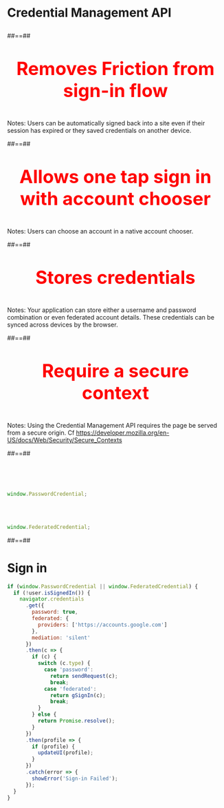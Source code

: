 <!-- .slide: data-background="black" class="full-center mariane" -->

<p style="font-size:2em;font-weight:bold">
Credential Management API
</p>

##==##

<!-- .slide: data-background="./assets/images/webauthn/ease.jpg" class="full-center" -->

<p style="color:red;font-size:3em; font-weight:bold; text-align:center">
Removes Friction from sign-in flow
</p>

Notes:
Users can be automatically signed back into a site even if their session has expired or they saved credentials on another device.

##==##

<!-- .slide: data-background="./assets/images/webauthn/tap.jpg" class="full-center" -->

<p style="color:red;font-size:3em; font-weight:bold; text-align:center">
Allows one tap sign in with account chooser 
</p>

Notes:
Users can choose an account in a native account chooser.

##==##

<!-- .slide: data-background="./assets/images/webauthn/store.jpg" class="full-center" -->

<p style="color:red;font-size:3em; font-weight:bold; text-align:center">
Stores credentials
</p>

Notes:
Your application can store either a username and password combination or even federated account details. These credentials can be synced across devices by the browser.

##==##

<!-- .slide: data-background="./assets/images/webauthn/secure.jpg" class="full-center" -->

<p style="color:red;font-size:3em; font-weight:bold; text-align:center">
Require a secure context
</p>

Notes:
Using the Credential Management API requires the page be served from a secure origin.
Cf https://developer.mozilla.org/en-US/docs/Web/Security/Secure_Contexts

##==##

<!-- .slide: class="with-code" data-background="black"-->

<br><br><br>

```javascript
window.PasswordCredential;
```

<!-- .element: class="big-code" -->

<br><br>

```javascript
window.FederatedCredential;
```

<!-- .element: class="big-code" -->

##==##

<!-- .slide: class="with-code"-->

# Sign in

```javascript
if (window.PasswordCredential || window.FederatedCredential) {
  if (!user.isSignedIn()) {
    navigator.credentials
      .get({
        password: true,
        federated: {
          providers: ['https://accounts.google.com']
        },
        mediation: 'silent'
      })
      .then(c => {
        if (c) {
          switch (c.type) {
            case 'password':
              return sendRequest(c);
              break;
            case 'federated':
              return gSignIn(c);
              break;
          }
        } else {
          return Promise.resolve();
        }
      })
      .then(profile => {
        if (profile) {
          updateUI(profile);
        }
      })
      .catch(error => {
        showError('Sign-in Failed');
      });
  }
}
```

<!-- .element: class="big-code" -->
